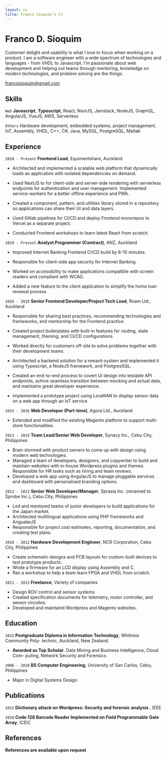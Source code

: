 ```yaml
---
layout: cv
title: Franco Sioquim's CV
---
```

# Franco D. Sioquim

Customer delight and usability is what I love to focus when working on a product. 
I am a software engineer with a wide spectrum of technologies and languages - from VHDL to Javascript. I'm passionate about web development and helping out teams through mentoring, knowledge on modern technologies, and problem solving are the things. 

<div id="webaddress">
<a href="francosioquim@gmail.com">francosioquim@gmail.com</a>
</div>



## Skills

`Web`
 __Javascript__, __Typescript__, React, NextJS, Jamstack, NodeJS, GraphQL, AngularJS, VueJS, AWS, Serverless


`Others` 
 Hardware development, embedded systems, project management,
IoT, Assembly, VHDL, C++, C#, Java, MySQL, PostgreSQL, Matlab

## Experience

`2020 - Present`
__Frontend Lead__, Equimentshare, Auckland

- Architected and implemented a scalable web platform that dynamically loads an application with isolated dependencies on demand.

- Used NextJS to for client-side and server-side rendering with serverless endpoints for authentication and user management. Implemented service-workers for a better offline experience and PWA.

- Created a component, pattern, and utilities library stored in a repository so applications can share their UI and data layers.

- Used Gitlab pipelines for CI/CD and deploy Frontend monorepos to Vercel as a separate project.

- Conducted Frontend workshops to learn latest React from scratch.

`2019 - Present`
__Analyst Programmer (Contract)__, ANZ, Auckland

- Improved Internet Banking Frontend CI/CD build by 8-10 minutes.

- Responsible for client-side app security for Internet Banking.

- Worked on accessibility to make applications compatible with screen readers and compliant with WCAG.

- Added a new feature to the client application to simplify the home loan renewal process


`2016 - 2019`
__Senior Frontend Developer/Project Tech Lead__, Roam Ltd., Auckland

- Responsible for sharing best practices, recommending technologies and frameworks, and mentorship for the Frontend practice.

- Created project builerplates with built-in features for routing, state management, theming, and CI/CD configurations.

- Worked directly for customers off-site to solve problems together with their development teams.

- Architected a backend solution for a reward-system and implemented it using Typescript, a NodeJS framework, and PostgresSQL.

- Created an end-to-end process to covert UI design into testable API endpoints, achive seamless transition between mocking and actual data, and maintains great developer experience.

- Implemented a prototype project using LoraWAN to display sensor data on a web app through an IoT service

`2015 - 2016`
__Web Developer (Part-time)__, Agora Ltd., Auckland

- Extended and modified the existing Magento platform to support multi-store functionalities.

`2013 - 2015`
__Team Lead/Senior Web Developer__, Synacy Inc., Cebu City, Philippines

- Brain stormed with product owners to come up with design using modern web technologies.
- Managed a team of developers, designers, and copywriter to build and maintain websites with in-house Wordpress plugins and themes. Responsible for HR tasks such as hiring and team reviews.
- Developed a web app using AngularJS to manage pluggable services and dashboard with personalised branding options.

`2012 - 2013`
__Senior Web Developer/Manager__, Sprasia Inc. (renamed to Sprobe Inc.), Cebu City, Philippines

- Led and mentored teams of junior developers to build applications for the Japan market.
- Architected multilingual applications using PHP frameworks and AngualarJS
- Responsible for project cost estimates, reporting, documentation, and creating test plans.


`2010 - 2012`
__Hardware Development Engineer__, NCR Corporation, Cebu City, Philippines

- Create schematic designs and PCB layouts for custom-built devices to test prototype products.
- Wrote a firmware for an LCD display using Assembly and C.
- Ran a workshop to help a team learn FPGA and VHDL from scratch.

`2011 - 2013`
__Freelance__, Variety of companies

- Design ROV control and sensor systems
- Created specification documents for telemetry, motor controller, and sensor circuites.
- Developed and maintaind Wordpress and Magento websites.


## Education

`2015`
__Postgraduate Diploma in Information Technology__, Whitireia Community Poly-
technic, Auckland, New Zealand.

- __Awarded as Top Scholar__. Data Mining and Business Intelligence, Cloud Com-
puting, Network Security and Forensics

`2006 - 2010`
__BS Computer Engineering__, University of San Carlos, Cebu, Philippines

- Major in Digital Systems Design



## Publications


`2015`
__Dictionary attack on Wordpress: Security and forensic analysis__ , IEEE

`2010`
__Code 128 Barcode Reader Implemented on Field Programmable Gate Array__, ICEIC


## References

__References are available upon request__
